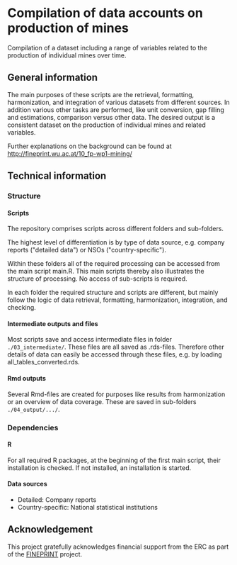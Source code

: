 # Compilation of data accounts on production of mines

Compilation of a dataset including a range of variables related to the production of individual mines over time.



## General information

The main purposes of these scripts are the retrieval, formatting, harmonization, and integration of various datasets from different sources. In addition various other tasks are performed, like unit conversion, gap filling and estimations, comparison versus other data.
The desired output is a consistent dataset on the production of individual mines and related variables.

Further explanations on the background can be found at http://fineprint.wu.ac.at/10_fp-wp1-mining/



## Technical information

### Structure

#### Scripts

The repository comprises scripts across different folders and sub-folders.

The highest level of differentiation is by type of data source, e.g. company reports ("detailed data") or NSOs ("country-specific").

Within these folders all of the required processing can be accessed from the main script main.R. This main scripts thereby also illustrates the structure of processing. No access of sub-scripts is required.

In each folder the required structure and scripts are different, but mainly follow the logic of data retrieval, formatting, harmonization, integration, and checking.



#### Intermediate outputs and files

Most scripts save and access intermediate files in folder `./03_intermediate/`. These files are all saved as .rds-files.
Therefore other details of data can easily be accessed through these files, e.g. by loading all_tables_converted.rds.



#### Rmd outputs

Several Rmd-files are created for purposes like results from harmonization or an overview of data coverage. These are saved in sub-folders `./04_output/.../`.



### Dependencies

#### R

For all required R packages, at the beginning of the first main script, their installation is checked. If not installed, an installation is started.



#### Data sources

+ Detailed: Company reports
+ Country-specific: National statistical institutions



## Acknowledgement
This project gratefully acknowledges financial support from the ERC as part of the [FINEPRINT](https://www.fineprint.global/) project.

